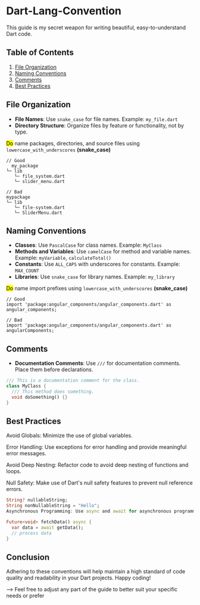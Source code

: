 # Dart-Lang-Convention

This guide is my secret weapon for writing beautiful, easy-to-understand Dart code. 

## Table of Contents
1. [File Organization](#file-organization)
2. [Naming Conventions](#naming-conventions)
3. [Comments](#comments)
4. [Best Practices](#best-practices)

## File Organization

- **File Names**: Use `snake_case` for file names. Example: `my_file.dart`
- **Directory Structure**: Organize files by feature or functionality, not by type. 

<mark>Do</mark> name packages, directories, and source files using `lowercase_with_underscores` **(snake_case)**

````code
// Good
  my_package
└─ lib
   └─ file_system.dart
   └─ slider_menu.dart
````
````code
// Bad
mypackage
└─ lib
   └─ file-system.dart
   └─ SliderMenu.dart
````


## Naming Conventions

- **Classes**: Use `PascalCase` for class names. Example: `MyClass`
- **Methods and Variables**: Use `camelCase` for method and variable names. Example: `myVariable`, `calculateTotal()`
- **Constants**: Use `ALL_CAPS` with underscores for constants. Example: `MAX_COUNT`
- **Libraries**: Use `snake_case` for library names. Example: `my_library`


<mark>Do</mark> name import prefixes using `lowercase_with_underscores` **(snake_case)**

````code
// Good
import 'package:angular_components/angular_components.dart' as angular_components;

// Bad
import 'package:angular_components/angular_components.dart' as angularComponents;
````

## Comments

- **Documentation Comments**: Use `///` for documentation comments. Place them before declarations.

````dart
/// This is a documentation comment for the class.
class MyClass {
  /// This method does something.
  void doSomething() {}
}
````

## Best Practices
Avoid Globals: Minimize the use of global variables.

Error Handling: Use exceptions for error handling and provide meaningful error messages.

Avoid Deep Nesting: Refactor code to avoid deep nesting of functions and loops.

Null Safety: Make use of Dart's null safety features to prevent null reference errors.

````dart
String? nullableString;
String nonNullableString = "Hello";
Asynchronous Programming: Use async and await for asynchronous programming.
````

````dart
Future<void> fetchData() async {
  var data = await getData();
  // process data
}
````
## Conclusion
Adhering to these conventions will help maintain a high standard of code quality and readability in your Dart projects. Happy coding!

--> Feel free to adjust any part of the guide to better suit your specific needs or prefer


